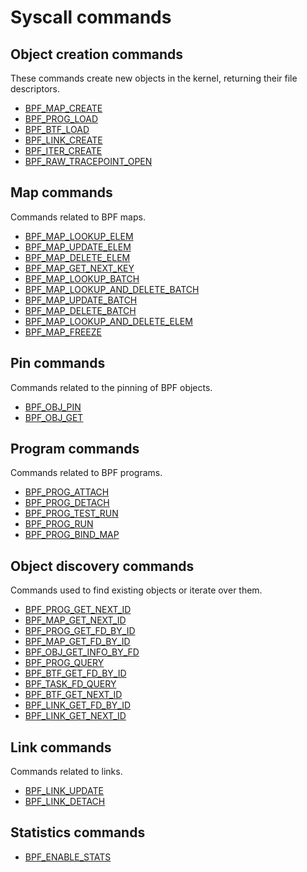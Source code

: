 # Syscall commands

## Object creation commands

These commands create new objects in the kernel, returning their file descriptors.

* [BPF_MAP_CREATE](BPF_MAP_CREATE.md)
* [BPF_PROG_LOAD](BPF_PROG_LOAD.md)
* [BPF_BTF_LOAD](BPF_BTF_LOAD.md)
* [BPF_LINK_CREATE](BPF_LINK_CREATE.md)
* [BPF_ITER_CREATE](BPF_ITER_CREATE.md)
* [BPF_RAW_TRACEPOINT_OPEN](BPF_RAW_TRACEPOINT_OPEN.md)

## Map commands

Commands related to BPF maps.

* [BPF_MAP_LOOKUP_ELEM](BPF_MAP_LOOKUP_ELEM.md)
* [BPF_MAP_UPDATE_ELEM](BPF_MAP_UPDATE_ELEM.md)
* [BPF_MAP_DELETE_ELEM](BPF_MAP_DELETE_ELEM.md)
* [BPF_MAP_GET_NEXT_KEY](BPF_MAP_GET_NEXT_KEY.md)
* [BPF_MAP_LOOKUP_BATCH](BPF_MAP_LOOKUP_BATCH.md)
* [BPF_MAP_LOOKUP_AND_DELETE_BATCH](BPF_MAP_LOOKUP_AND_DELETE_BATCH.md)
* [BPF_MAP_UPDATE_BATCH](BPF_MAP_UPDATE_BATCH.md)
* [BPF_MAP_DELETE_BATCH](BPF_MAP_DELETE_BATCH.md)
* [BPF_MAP_LOOKUP_AND_DELETE_ELEM](BPF_MAP_LOOKUP_AND_DELETE_ELEM.md)
* [BPF_MAP_FREEZE](BPF_MAP_FREEZE.md)

## Pin commands

Commands related to the pinning of BPF objects.

* [BPF_OBJ_PIN](BPF_OBJ_PIN.md)
* [BPF_OBJ_GET](BPF_OBJ_GET.md)

## Program commands

Commands related to BPF programs.

* [BPF_PROG_ATTACH](BPF_PROG_ATTACH.md)
* [BPF_PROG_DETACH](BPF_PROG_DETACH.md)
* [BPF_PROG_TEST_RUN](BPF_PROG_TEST_RUN.md)
* [BPF_PROG_RUN](BPF_PROG_TEST_RUN.md)
* [BPF_PROG_BIND_MAP](BPF_PROG_BIND_MAP.md)

## Object discovery commands

Commands used to find existing objects or iterate over them.

* [BPF_PROG_GET_NEXT_ID](BPF_PROG_GET_NEXT_ID.md)
* [BPF_MAP_GET_NEXT_ID](BPF_MAP_GET_NEXT_ID.md)
* [BPF_PROG_GET_FD_BY_ID](BPF_PROG_GET_FD_BY_ID.md)
* [BPF_MAP_GET_FD_BY_ID](BPF_MAP_GET_FD_BY_ID.md)
* [BPF_OBJ_GET_INFO_BY_FD](BPF_OBJ_GET_INFO_BY_FD.md)
* [BPF_PROG_QUERY](BPF_PROG_QUERY.md)
* [BPF_BTF_GET_FD_BY_ID](BPF_BTF_GET_FD_BY_ID.md)
* [BPF_TASK_FD_QUERY](BPF_TASK_FD_QUERY.md)
* [BPF_BTF_GET_NEXT_ID](BPF_BTF_GET_NEXT_ID.md)
* [BPF_LINK_GET_FD_BY_ID](BPF_LINK_GET_FD_BY_ID.md)
* [BPF_LINK_GET_NEXT_ID](BPF_LINK_GET_NEXT_ID.md)

## Link commands 

Commands related to links.

* [BPF_LINK_UPDATE](BPF_LINK_UPDATE.md)
* [BPF_LINK_DETACH](BPF_LINK_DETACH.md)

## Statistics commands

* [BPF_ENABLE_STATS](BPF_ENABLE_STATS.md)
